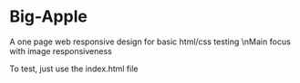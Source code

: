 # Big-Apple
A one page web responsive design for basic html/css testing
\nMain focus with image responsiveness

To test, just use the index.html file
